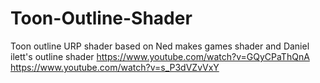 # Toon-Outline-Shader
Toon outline URP shader based on Ned makes games shader and Daniel ilett's outline shader
https://www.youtube.com/watch?v=GQyCPaThQnA
https://www.youtube.com/watch?v=s_P3dVZvVxY
